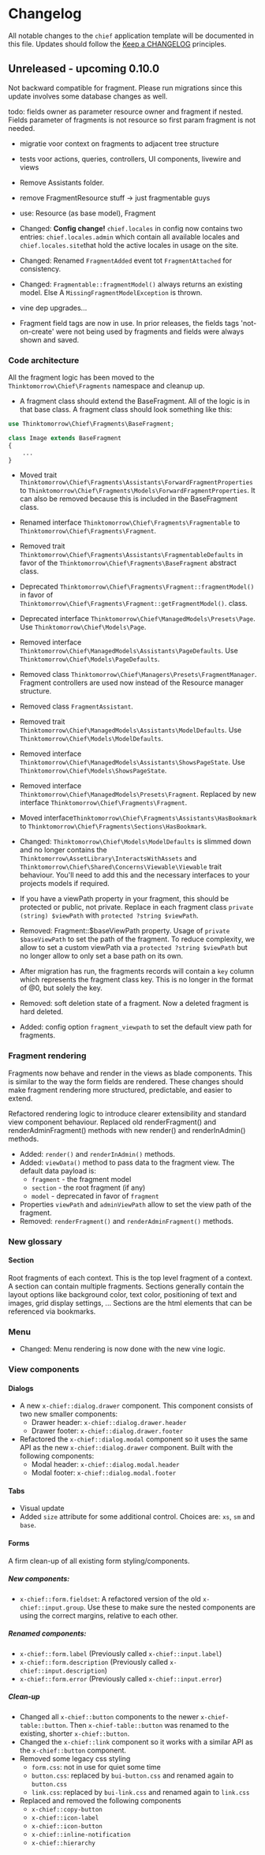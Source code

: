 # Changelog

All notable changes to the `chief` application template will be documented in this file. Updates should follow
the [Keep a CHANGELOG](http://keepachangelog.com/)
principles.

## Unreleased - upcoming 0.10.0

Not backward compatible for fragment. Please run migrations since this update involves some database changes as well.

todo: fields owner as parameter resource owner and fragment if nested. Fields parameter of fragments is not resource so
first param fragment is not needed.

- migratie voor context on fragments to adjacent tree structure
- tests voor actions, queries, controllers, UI components, livewire and views
- Remove Assistants folder.
- remove FragmentResource stuff -> just fragmentable guys
- use: Resource (as base model), Fragment
- Changed: **Config change!** `chief.locales` in config now contains two entries: `chief.locales.admin` which contain
  all available locales and `chief.locales.site`that hold the active locales in usage on the site.
- Changed: Renamed `FragmentAdded` event tot `FragmentAttached` for consistency.
- Changed: `Fragmentable::fragmentModel()` always returns an existing model. Else A `MissingFragmentModelException` is
  thrown.
- vine dep upgrades...

- Fragment field tags are now in use. In prior releases, the fields tags 'not-on-create' were not being used by
  fragments and fields were always shown and saved.

### Code architecture

All the fragment logic has been moved to the `Thinktomorrow\Chief\Fragments` namespace and cleanup up.

- A fragment class should extend the BaseFragment. All of the logic is in that base class. A fragment class should look
  something like this:

```php
use Thinktomorrow\Chief\Fragments\BaseFragment;

class Image extends BaseFragment
{
    ...
}
```

- Moved trait `Thinktomorrow\Chief\Fragments\Assistants\ForwardFragmentProperties` to
  `Thinktomorrow\Chief\Fragments\Models\ForwardFragmentProperties`. It can also be removed because this is included in
  the BaseFragment class.
- Renamed interface `Thinktomorrow\Chief\Fragments\Fragmentable` to `Thinktomorrow\Chief\Fragments\Fragment`.
- Removed trait `Thinktomorrow\Chief\Fragments\Assistants\FragmentableDefaults` in favor of the
  `Thinktomorrow\Chief\Fragments\BaseFragment` abstract class.
- Deprecated `Thinktomorrow\Chief\Fragments\Fragment::fragmentModel()` in favor of
  `Thinktomorrow\Chief\Fragments\Fragment::getFragmentModel()`.
  class.
- Deprecated interface `Thinktomorrow\Chief\ManagedModels\Presets\Page`. Use `Thinktomorrow\Chief\Models\Page`.
- Removed interface `Thinktomorrow\Chief\ManagedModels\Assistants\PageDefaults`. Use
  `Thinktomorrow\Chief\Models\PageDefaults`.
- Removed class `Thinktomorrow\Chief\Managers\Presets\FragmentManager`. Fragment controllers are used now instead of the
  Resource manager structure.
- Removed class `FragmentAssistant`.
- Removed trait `Thinktomorrow\Chief\ManagedModels\Assistants\ModelDefaults`. Use
  `Thinktomorrow\Chief\Models\ModelDefaults`.
- Removed interface `Thinktomorrow\Chief\ManagedModels\Assistants\ShowsPageState`. Use
  `Thinktomorrow\Chief\Models\ShowsPageState`.
- Removed interface `Thinktomorrow\Chief\ManagedModels\Presets\Fragment`. Replaced by new interface
  `Thinktomorrow\Chief\Fragments\Fragment`.
- Moved interface`Thinktomorrow\Chief\Fragments\Assistants\HasBookmark` to
  `Thinktomorrow\Chief\Fragments\Sections\HasBookmark`.
- Changed: `Thinktomorrow\Chief\Models\ModelDefaults` is slimmed down and no longer contains the
  `Thinktomorrow\AssetLibrary\InteractsWithAssets` and `Thinktomorrow\Chief\Shared\Concerns\Viewable\Viewable` trait
  behaviour. You'll need to add this and the necessary interfaces to your projects models if required.

- If you have a viewPath property in your fragment, this should be protected or public, not private.
  Replace in each fragment class `private (string) $viewPath` with `protected ?string $viewPath`.
- Removed: Fragment::$baseViewPath property. Usage of `private $baseViewPath` to set the path of the fragment. To reduce
  complexity, we allow to set a custom viewPath via a `protected ?string $viewPath` but no longer allow to only set a
  base path on its own.
- After migration has run, the fragments records will contain a `key` column which represents the fragment class key.
  This is no longer in the format of <key>@0, but solely the key.
- Removed: soft deletion state of a fragment. Now a deleted fragment is hard deleted.
- Added: config option `fragment_viewpath` to set the default view path for fragments.

### Fragment rendering

Fragments now behave and render in the views as blade components. This is similar to the way the form fields are
rendered. These changes should make fragment rendering more structured, predictable, and easier to extend.

Refactored rendering logic to introduce clearer extensibility and standard view component behaviour.
Replaced old renderFragment() and renderAdminFragment() methods with new render() and renderInAdmin() methods.

- Added: `render()` and `renderInAdmin()` methods.
- Added: `viewData()` method to pass data to the fragment view. The default data payload is:
    - `fragment` - the fragment model
    - `section` - the root fragment (if any)
    - `model` - deprecated in favor of `fragment`
- Properties `viewPath` and `adminViewPath` allow to set the view path of the fragment.
- Removed: `renderFragment()` and `renderAdminFragment()` methods.

### New glossary

#### Section

Root fragments of each context. This is the top level fragment of a context. A section can contain multiple fragments.
Sections generally contain the layout options like background color, text color, positioning of text and images, grid
display settings, ...
Sections are the html elements that can be referenced via bookmarks.

### Menu

- Changed: Menu rendering is now done with the new vine logic.

### View components

#### Dialogs

- A new `x-chief::dialog.drawer` component. This component consists of two new smaller components:
    - Drawer header: `x-chief::dialog.drawer.header`
    - Drawer footer: `x-chief::dialog.drawer.footer`
- Refactored the `x-chief::dialog.modal` component so it uses the same API as the new `x-chief::dialog.drawer` component. Built with the following components:
    - Modal header: `x-chief::dialog.modal.header`
    - Modal footer: `x-chief::dialog.modal.footer`

#### Tabs

- Visual update
- Added `size` attribute for some additional control. Choices are: `xs`, `sm` and `base`.

#### Forms

A firm clean-up of all existing form styling/components.

##### New components:

- `x-chief::form.fieldset`: A refactored version of the old `x-chief::input.group`. Use these to make sure the nested components are using the correct margins, relative to each other.

##### Renamed components:

- `x-chief::form.label` (Previously called `x-chief::input.label`)
- `x-chief::form.description` (Previously called `x-chief::input.description`)
- `x-chief::form.error` (Previously called `x-chief::input.error`)

##### Clean-up

- Changed all `x-chief::button` components to the newer `x-chief-table::button`. Then `x-chief-table::button` was renamed to the existing, shorter `x-chief::button`.
- Changed the `x-chief::link` component so it works with a similar API as the `x-chief::button` component.
- Removed some legacy css styling
    - `form.css`: not in use for quiet some time
    - `button.css`: replaced by `bui-button.css` and renamed again to `button.css`
    - `link.css`: replaced by `bui-link.css` and renamed again to `link.css`
- Replaced and removed the following components
    - `x-chief::copy-button`
    - `x-chief::icon-label`
    - `x-chief::icon-button`
    - `x-chief::inline-notification`
    - `x-chief::hierarchy`
